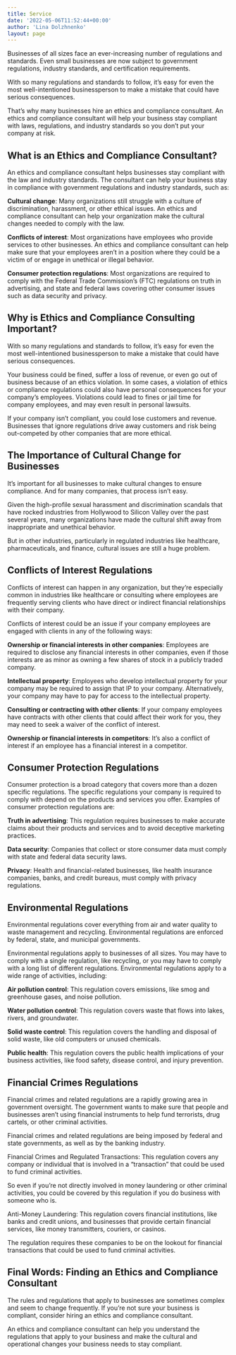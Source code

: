 ```yaml
---
title: Service
date: '2022-05-06T11:52:44+00:00'
author: 'Lina Dolzhnenko'
layout: page
---
```



Businesses of all sizes face an ever-increasing number of regulations and standards. Even small businesses are now subject to government regulations, industry standards, and certification requirements.

With so many regulations and standards to follow, it’s easy for even the most well-intentioned businessperson to make a mistake that could have serious consequences.

That’s why many businesses hire an ethics and compliance consultant. An ethics and compliance consultant will help your business stay compliant with laws, regulations, and industry standards so you don’t put your company at risk.

## What is an Ethics and Compliance Consultant? ##

An ethics and compliance consultant helps businesses stay compliant with the law and industry standards. The consultant can help your business stay in compliance with government regulations and industry standards, such as:

**Cultural change**: Many organizations still struggle with a culture of discrimination, harassment, or other ethical issues. An ethics and compliance consultant can help your organization make the cultural changes needed to comply with the law.

**Conflicts of interest**: Most organizations have employees who provide services to other businesses. An ethics and compliance consultant can help make sure that your employees aren’t in a position where they could be a victim of or engage in unethical or illegal behavior.

**Consumer protection regulations**: Most organizations are required to comply with the Federal Trade Commission’s (FTC) regulations on truth in advertising, and state and federal laws covering other consumer issues such as data security and privacy.

## Why is Ethics and Compliance Consulting Important? ##

With so many regulations and standards to follow, it’s easy for even the most well-intentioned businessperson to make a mistake that could have serious consequences.

Your business could be fined, suffer a loss of revenue, or even go out of business because of an ethics violation. In some cases, a violation of ethics or compliance regulations could also have personal consequences for your company’s employees. Violations could lead to fines or jail time for company employees, and may even result in personal lawsuits.

If your company isn’t compliant, you could lose customers and revenue. Businesses that ignore regulations drive away customers and risk being out-competed by other companies that are more ethical.

## The Importance of Cultural Change for Businesses ##

It’s important for all businesses to make cultural changes to ensure compliance. And for many companies, that process isn’t easy.

Given the high-profile sexual harassment and discrimination scandals that have rocked industries from Hollywood to Silicon Valley over the past several years, many organizations have made the cultural shift away from inappropriate and unethical behavior.

But in other industries, particularly in regulated industries like healthcare, pharmaceuticals, and finance, cultural issues are still a huge problem.

## Conflicts of Interest Regulations ##

Conflicts of interest can happen in any organization, but they’re especially common in industries like healthcare or consulting where employees are frequently serving clients who have direct or indirect financial relationships with their company.

Conflicts of interest could be an issue if your company employees are engaged with clients in any of the following ways:

**Ownership or financial interests in other companies**: Employees are required to disclose any financial interests in other companies, even if those interests are as minor as owning a few shares of stock in a publicly traded company.

**Intellectual property**: Employees who develop intellectual property for your company may be required to assign that IP to your company. Alternatively, your company may have to pay for access to the intellectual property.

**Consulting or contracting with other clients**: If your company employees have contracts with other clients that could affect their work for you, they may need to seek a waiver of the conflict of interest.

**Ownership or financial interests in competitors**: It’s also a conflict of interest if an employee has a financial interest in a competitor.

## Consumer Protection Regulations ##

Consumer protection is a broad category that covers more than a dozen specific regulations. The specific regulations your company is required to comply with depend on the products and services you offer. Examples of consumer protection regulations are:

**Truth in advertising**: This regulation requires businesses to make accurate claims about their products and services and to avoid deceptive marketing practices.

**Data security**: Companies that collect or store consumer data must comply with state and federal data security laws.

**Privacy**: Health and financial-related businesses, like health insurance companies, banks, and credit bureaus, must comply with privacy regulations.

## Environmental Regulations ##

Environmental regulations cover everything from air and water quality to waste management and recycling. Environmental regulations are enforced by federal, state, and municipal governments.

Environmental regulations apply to businesses of all sizes. You may have to comply with a single regulation, like recycling, or you may have to comply with a long list of different regulations. Environmental regulations apply to a wide range of activities, including:

**Air pollution control**: This regulation covers emissions, like smog and greenhouse gases, and noise pollution.

**Water pollution control**: This regulation covers waste that flows into lakes, rivers, and groundwater.

**Solid waste control**: This regulation covers the handling and disposal of solid waste, like old computers or unused chemicals.

**Public health**: This regulation covers the public health implications of your business activities, like food safety, disease control, and injury prevention.

## Financial Crimes Regulations ##

Financial crimes and related regulations are a rapidly growing area in government oversight. The government wants to make sure that people and businesses aren’t using financial instruments to help fund terrorists, drug cartels, or other criminal activities.

Financial crimes and related regulations are being imposed by federal and state governments, as well as by the banking industry.

Financial Crimes and Regulated Transactions: This regulation covers any company or individual that is involved in a “transaction” that could be used to fund criminal activities.

So even if you’re not directly involved in money laundering or other criminal activities, you could be covered by this regulation if you do business with someone who is.

Anti-Money Laundering: This regulation covers financial institutions, like banks and credit unions, and businesses that provide certain financial services, like money transmitters, couriers, or casinos.

The regulation requires these companies to be on the lookout for financial transactions that could be used to fund criminal activities.

## Final Words: Finding an Ethics and Compliance Consultant ##

The rules and regulations that apply to businesses are sometimes complex and seem to change frequently. If you’re not sure your business is compliant, consider hiring an ethics and compliance consultant.

An ethics and compliance consultant can help you understand the regulations that apply to your business and make the cultural and operational changes your business needs to stay compliant.
